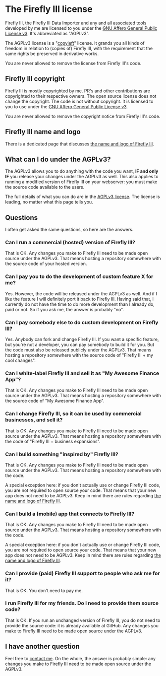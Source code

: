 # The Firefly III license

Firefly III, the Firefly III Data Importer and any and all associated tools developed by me are licensed to you under the [GNU Affero General Public License v3](https://www.gnu.org/licenses/agpl-3.0.html.en). It's abbreviated as "AGPLv3".

The AGPLv3 license is a "[copyleft](https://en.wikipedia.org/wiki/Copyleft)" license. It grands you all kinds of freedom in relation to (copies of) Firefly III, with the requirement that the same rights be preserved in derivative works.

You are never allowed to remove the license from Firefly III's code.

## Firefly III copyright

Firefly III is mostly copyrighted by me. PR's and other contributions are copyrighted to their respective owners. The open source license does not change the copyright. The code is not without copyright. It is licensed to you to use under the [GNU Affero General Public License v3](https://www.gnu.org/licenses/agpl-3.0.html.en).

You are never allowed to remove the copyright notice from Firefly III's code.

## Firefly III name and logo

There is a dedicated page that discusses [the name and logo of Firefly III](logo.md).

## What can I do under the AGPLv3?

The AGPLv3 allows you to do anything with the code you want, **IF and only IF** you release your changes under the AGPLv3 as well. This also applies to running a modified version of Firefly III on your webserver: you must make the source code available to the users.

The full details of what you can do are in the [AGPLv3 license](https://www.gnu.org/licenses/agpl-3.0.html.en). The license is leading, no matter what this page tells you.

## Questions

I often get asked the same questions, so here are the answers.

### Can I run a commercial (hosted) version of Firefly III?

That is OK. Any changes you make to Firefly III need to be made open source under the AGPLv3. That means hosting a repository somewhere with the source code of your hosted version.

### Can I pay you to do the development of custom feature X for me?

Yes. However, the code will be released under the AGPLv3 as well. And if I like the feature I will definitely port it back to Firefly III. Having said that, I currently do not have the time to do more development than I already do, paid or not. So if you ask me, the answer is probably "no".

### Can I pay somebody else to do custom development on Firefly III?

Yes. Anybody can fork and change Firefly III. If you want a specific feature, but you're not a developer, you can pay somebody to build it for you. But the code must also be released publicly under the AGPLv3. That means hosting a repository somewhere with the source code of "Firefly III + my cool changes".

### Can I white-label Firefly III and sell it as "My Awesome Finance App"?

That is OK. Any changes you make to Firefly III need to be made open source under the AGPLv3. That means hosting a repository somewhere with the source code of "My Awesome Finance App".

### Can I change Firefly III, so it can be used by commercial businesses, and sell it?

That is OK. Any changes you make to Firefly III need to be made open source under the AGPLv3. That means hosting a repository somewhere with the code of "Firefly III + business expansions".

### Can I build something "inspired by" Firefly III?

That is OK. Any changes you make to Firefly III need to be made open source under the AGPLv3. That means hosting a repository somewhere with the code.

A special exception here: if you don't actually use or change Firefly III code, you are not required to open source your code. That means that your new app does not need to be AGPLv3. Keep in mind there are rules regarding [the name and logo of Firefly III](logo.md).

### Can I build a (mobile) app that connects to Firefly III?

That is OK. Any changes you make to Firefly III need to be made open source under the AGPLv3. That means hosting a repository somewhere with the code.

A special exception here: if you don't actually use or change Firefly III code, you are not required to open source your code. That means that your new app does not need to be AGPLv3. Keep in mind there are rules regarding [the name and logo of Firefly III](logo.md).

### Can I provide (paid) Firefly III support to people who ask me for it?

That is OK. You don't need to pay me.

### I run Firefly III for my friends. Do I need to provide them source code?

That is OK. If you run an unchanged version of Firefly III, you do not need to provide the source code: it is already available at GitHub. Any changes you make to Firefly III need to be made open source under the AGPLv3.

## I have another question

Feel free to [contact me](../support.md). On the whole, the answer is probably simple: any changes you make to Firefly III need to be made open source under the AGPLv3.
